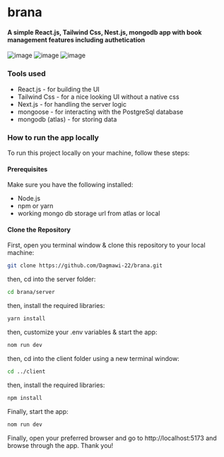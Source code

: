 # brana

#### A simple React.js, Tailwind Css, Nest.js, mongodb app with book management features including authetication

![image](https://github.com/user-attachments/assets/80507d02-6a56-4e49-acc2-8bfabc10a818)
![image](https://github.com/user-attachments/assets/d5dcf60e-74bd-4f5c-826d-ca23c2dfcc76)
![image](https://github.com/user-attachments/assets/531a9316-5c4b-49f4-963e-84d6b7826dba)




### Tools used

- React.js - for building the UI
- Tailwind Css - for a nice looking UI without a native css
- Next.js - for handling the server logic
- mongoose - for interacting with the PostgreSql database
- mongodb (atlas) - for storing data

### How to run the app locally

To run this project locally on your machine, follow these steps:

#### Prerequisites

Make sure you have the following installed:
- Node.js
- npm or yarn
- working mongo db storage url from atlas or local 
  

#### Clone the Repository

First, open you terminal window & clone this repository to your local machine:
```bash
git clone https://github.com/Dagmawi-22/brana.git
```
then, cd into the server folder:

```bash
cd brana/server
```
then, install the required libraries:
```bash
yarn install
```

then, customize your .env variables & start the app:
```bash
nom run dev
```

then, cd into the client folder using a new terminal window:

```bash
cd ../client
```
then, install the required libraries:
```bash
npm install
```
Finally, start the app:
```bash
nom run dev
```

Finally, open your preferred browser and go to http://localhost:5173 and browse through the app.
Thank you!


